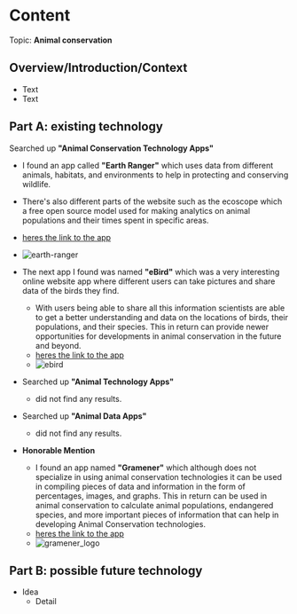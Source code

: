 # Content
Topic: **Animal conservation**

## Overview/Introduction/Context
* Text
* Text

## Part A: existing technology

Searched up **"Animal Conservation Technology Apps"** 
  * I found an app called **"Earth Ranger"** which uses data from different animals, habitats, and environments to help in protecting and conserving wildlife.
  * There's also different parts of the website such as the ecoscope which a free open source model used for making analytics on animal populations and their times spent in specific areas.  
  * [heres the link to the app](https://www.earthranger.com/)
  * ![earth-ranger](https://github.com/user-attachments/assets/984a9aad-872e-43a1-89fb-34353d4afed6)
   
* The next app I found was named **"eBird"** which was a very interesting online website app where different users can take pictures and share data of the birds they find.
  * With users being able to share all this information scientists are able to get a better understanding and data on the locations of birds, their populations, and their species. This in return can provide newer opportunities for developments in animal conservation in the future and beyond.
  * [heres the link to the app](https://ebird.org/home)
  * ![ebird](https://github.com/user-attachments/assets/7414a101-b62f-42a1-9052-8b764468fd5d)

 
* Searched up **"Animal Technology Apps"**
    * did not find any results.
* Searched up **"Animal Data Apps"**
    * did not find any results.
* **Honorable Mention**
    * I found an app named **"Gramener"** which although does not specialize in using animal conservation technologies it can be used in compiling pieces of data and information in the form of percentages, images, and graphs. This in return can be used in animal conservation to calculate animal populations, endangered species, and more important pieces of information that can help in developing Animal Conservation technologies.
    * [heres the link to the app](https://gramener.com/)
    * ![gramener_logo](https://github.com/user-attachments/assets/3eac6084-49ca-4978-983e-eebf69dfaa6c)



## Part B: possible future technology
* Idea
  * Detail
